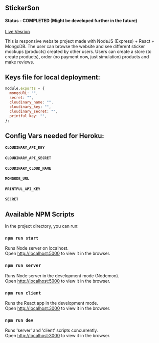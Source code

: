 ## StickerSon

#### Status - COMPLETED (Might be developed further in the future)

[Live Vesrion](https://stickerson.herokuapp.com)

This is responsive website project made with NodeJS (Express) + React + MongoDB. The user can browse the website and see different sticker mockups (products) created by other users. Users can create a store (to create products), order (no payment now, just simulation) products and make reviews.

## Keys file for local deployment:

```javascript
module.exports = {
  mongoURL: "",
  secret: "",
  cloudinary_name: "",
  cloudinary_key: "",
  cloudinary_secret: "",
  printful_key: "",
};
```

## Config Vars needed for Heroku:

#### `CLOUDINARY_API_KEY`

#### `CLOUDINARY_API_SECRET`

#### `CLOUDINARY_CLOUD_NAME`

#### `MONGODB_URL`

#### `PRINTFUL_API_KEY`

#### `SECRET`

## Available NPM Scripts

In the project directory, you can run:

### `npm run start`

Runs Node server on localhost.<br />
Open [http://localhost:5000](http://localhost:5000) to view it in the browser.

### `npm run server`

Runs Node server in the development mode (Nodemon).<br />
Open [http://localhost:5000](http://localhost:5000) to view it in the browser.

### `npm run client`

Runs the React app in the development mode.<br />
Open [http://localhost:3000](http://localhost:3000) to view it in the browser.

### `npm run dev`

Runs 'server' and 'client' scripts concurrently.<br />
Open [http://localhost:3000](http://localhost:3000) to view it in the browser.

